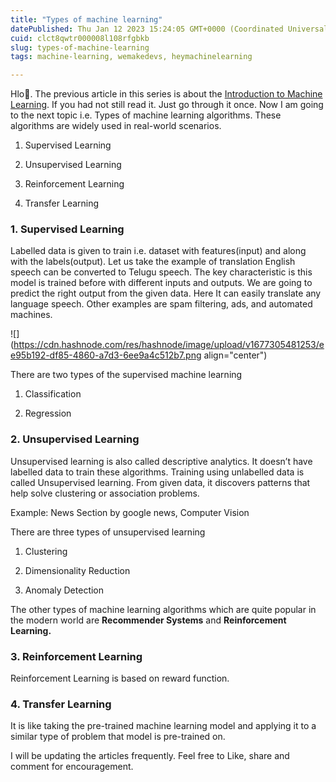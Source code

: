 ```yaml
---
title: "Types of machine learning"
datePublished: Thu Jan 12 2023 15:24:05 GMT+0000 (Coordinated Universal Time)
cuid: clct8qwtr000008l108rfgbkb
slug: types-of-machine-learning
tags: machine-learning, wemakedevs, heymachinelearning

---
```


Hlo🙏. The previous article in this series is about the [Introduction to Machine Learning](https://heymachinelearning.hashnode.dev/introduction-to-machine-learning). If you had not still read it. Just go through it once. Now I am going to the next topic i.e. Types of machine learning algorithms. These algorithms are widely used in real-world scenarios.

1. Supervised Learning
    
2. Unsupervised Learning
    
3. Reinforcement Learning
    
4. Transfer Learning
    

### 1\. Supervised Learning

Labelled data is given to train i.e. dataset with features(input) and along with the labels(output). Let us take the example of translation English speech can be converted to Telugu speech. The key characteristic is this model is trained before with different inputs and outputs. We are going to predict the right output from the given data. Here It can easily translate any language speech. Other examples are spam filtering, ads, and automated machines.

![](https://cdn.hashnode.com/res/hashnode/image/upload/v1677305481253/ee95b192-df85-4860-a7d3-6ee9a4c512b7.png align="center")

There are two types of the supervised machine learning

1. Classification
    
2. Regression
    

### 2\. Unsupervised Learning

Unsupervised learning is also called descriptive analytics. It doesn’t have labelled data to train these algorithms. Training using unlabelled data is called Unsupervised learning. From given data, it discovers patterns that help solve clustering or association problems.

Example: News Section by google news, Computer Vision

There are three types of unsupervised learning

1. Clustering
    
2. Dimensionality Reduction
    
3. Anomaly Detection
    

The other types of machine learning algorithms which are quite popular in the modern world are **Recommender Systems** and **Reinforcement Learning.**

### 3\. Reinforcement Learning

Reinforcement Learning is based on reward function.

### 4\. Transfer Learning

It is like taking the pre-trained machine learning model and applying it to a similar type of problem that model is pre-trained on.

I will be updating the articles frequently. Feel free to Like, share and comment for encouragement.